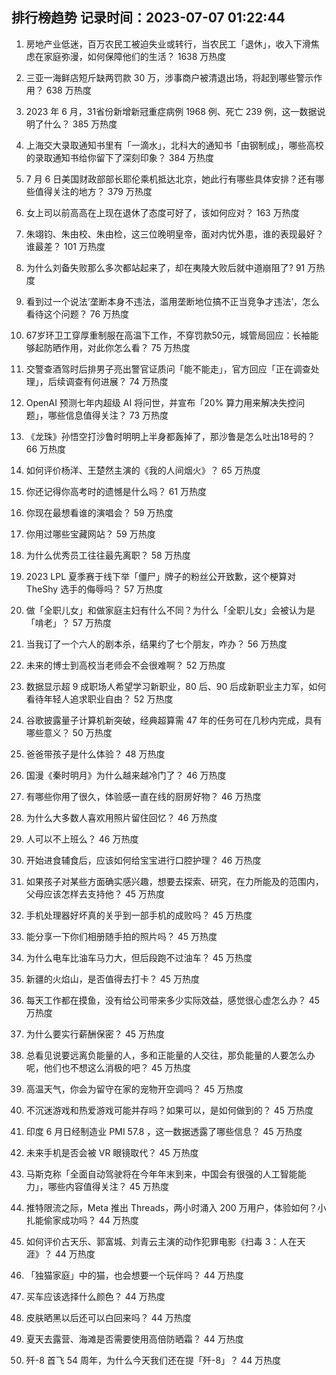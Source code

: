 
## 排行榜趋势 记录时间：2023-07-07 01:22:44
  
  1. 房地产业低迷，百万农民工被迫失业或转行，当农民工「退休」，收入下滑焦虑在家庭弥漫，如何保障他们的生活？ 1638 万热度
    
  2. 三亚一海鲜店短斤缺两罚款 30 万，涉事商户被清退出场，将起到哪些警示作用？ 638 万热度
    
  3. 2023 年 6 月，31省份新增新冠重症病例 1968 例、死亡 239 例，这一数据说明了什么？ 385 万热度
    
  4. 上海交大录取通知书里有「一滴水」，北科大的通知书「由钢制成」，哪些高校的录取通知书给你留下了深刻印象？ 384 万热度
    
  5. 7 月 6 日美国财政部部长耶伦乘机抵达北京，她此行有哪些具体安排？还有哪些值得关注的地方？ 379 万热度
    
  6. 女上司以前高高在上现在退休了态度可好了，该如何应对？ 163 万热度
    
  7. 朱翊钧、朱由校、朱由检，这三位晚明皇帝，面对内忧外患，谁的表现最好？谁最差？ 101 万热度
    
  8. 为什么刘备失败那么多次都站起来了，却在夷陵大败后就中道崩阻了? 91 万热度
    
  9. 看到过一个说法‘垄断本身不违法，滥用垄断地位搞不正当竞争才违法’，怎么看待这个问题？ 76 万热度
    
  10. 67岁环卫工穿厚重制服在高温下工作，不穿罚款50元，城管局回应：长袖能够起防晒作用，对此你怎么看？ 75 万热度
    
  11. 交警查酒驾时后排男子亮出警官证质问「能不能走」，官方回应「正在调查处理」，后续调查有何进展？ 74 万热度
    
  12. OpenAI 预测七年内超级 AI 将问世，并宣布「20% 算力用来解决失控问题」，哪些信息值得关注？ 73 万热度
    
  13. 《龙珠》孙悟空打沙鲁时明明上半身都轰掉了，那沙鲁是怎么吐出18号的？ 66 万热度
    
  14. 如何评价杨洋、王楚然主演的《我的人间烟火》？ 65 万热度
    
  15. 你还记得你高考时的遗憾是什么吗？ 61 万热度
    
  16. 你现在最想看谁的演唱会？ 59 万热度
    
  17. 你用过哪些宝藏网站？ 59 万热度
    
  18. 为什么优秀员工往往最先离职？ 58 万热度
    
  19. 2023 LPL 夏季赛于线下举「僵尸」牌子的粉丝公开致歉，这个梗算对 TheShy 选手的侮辱吗？ 57 万热度
    
  20. 做「全职儿女」和做家庭主妇有什么不同？为什么「全职儿女」会被认为是「啃老」？ 57 万热度
    
  21. 当我订了一个六人的剧本杀，结果约了七个朋友，咋办？ 56 万热度
    
  22. 未来的博士到高校当老师会不会很难啊？ 52 万热度
    
  23. 数据显示超 9 成职场人希望学习新职业，80 后、90 后成新职业主力军，如何看待年轻人追求职业自由？ 52 万热度
    
  24. 谷歌披露量子计算机新突破，经典超算需 47 年的任务可在几秒内完成，具有哪些意义？ 50 万热度
    
  25. 爸爸带孩子是什么体验？ 48 万热度
    
  26. 国漫《秦时明月》为什么越来越冷门了？ 46 万热度
    
  27. 有哪些你用了很久，体验感一直在线的厨房好物？ 46 万热度
    
  28. 为什么大多数人喜欢用照片留住回忆？ 46 万热度
    
  29. 人可以不上班么？ 46 万热度
    
  30. 开始进食辅食后，应该如何给宝宝进行口腔护理？ 46 万热度
    
  31. 如果孩子对某些方面确实感兴趣，想要去探索、研究，在力所能及的范围内，父母应该怎样去支持他？ 45 万热度
    
  32. 手机处理器好坏真的关乎到一部手机的成败吗？ 45 万热度
    
  33. 能分享一下你们相册随手拍的照片吗？ 45 万热度
    
  34. 为什么电车比油车马力大，但后段跑不过油车？ 45 万热度
    
  35. 新疆的火焰山，是否值得去打卡？ 45 万热度
    
  36. 每天工作都在摸鱼，没有给公司带来多少实际效益，感觉很心虚怎么办？ 45 万热度
    
  37. 为什么要实行薪酬保密？ 45 万热度
    
  38. 总看见说要远离负能量的人，多和正能量的人交往，那负能量的人要怎么办呢，他们也不想这么消极的吧？ 45 万热度
    
  39. 高温天气，你会为留守在家的宠物开空调吗？ 45 万热度
    
  40. 不沉迷游戏和热爱游戏可能并存吗？如果可以，是如何做到的？ 45 万热度
    
  41. 印度 6 月日经制造业 PMI 57.8 ，这一数据透露了哪些信息？ 45 万热度
    
  42. 未来手机是否会被 VR 眼镜取代？ 45 万热度
    
  43. 马斯克称「全面自动驾驶将在今年年末到来，中国会有很强的人工智能能力」，哪些内容值得关注？ 45 万热度
    
  44. 推特限流之际，Meta 推出 Threads，两小时涌入 200 万用户，体验如何？小扎能偷家成功吗？ 44 万热度
    
  45. 如何评价古天乐、郭富城、刘青云主演的动作犯罪电影《扫毒 3：人在天涯》？ 44 万热度
    
  46. 「独猫家庭」中的猫，也会想要一个玩伴吗？ 44 万热度
    
  47. 买车应该选择什么颜色？ 44 万热度
    
  48. 皮肤晒黑以后还可以白回来吗？ 44 万热度
    
  49. 夏天去露营、海滩是否需要使用高倍防晒霜？ 44 万热度
    
  50. 歼-8 首飞 54 周年，为什么今天我们还在提「歼-8」？ 44 万热度
    